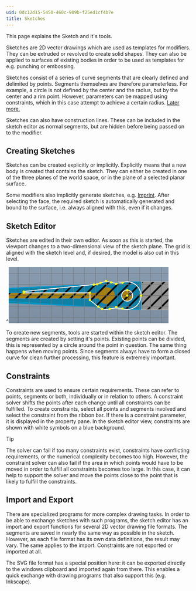 ```yaml
---
uid: 0dc12d15-5450-460c-909b-f25ed1cf4b7e
title: Sketches
---
```

This page explains the Sketch and it's tools.

Sketches are 2D vector drawings which are used as templates for modifiers. They can be extruded or revolved to create solid shapes. They can also be applied to surfaces of existing bodies in order to be used as templates for e.g. punching or embossing.

Sketches consist of a series of curve segments that are clearly defined and delimited by points. Segments themselves are therefore parameterless. For example, a circle is not defined by the center and the radius, but by the center and a rim point. However, parameters can be mapped using constraints, which in this case attempt to achieve a certain radius. [Later more.](xref:0dc12d15-5450-460c-909b-f25ed1cf4b7e#constraints)

Sketches can also have construction lines. These can be included in the sketch editor as normal segments, but are hidden before being passed on to the modifier.

## Creating Sketches

Sketches can be created explicitly or implicitly. Explicitly means that a new body is created that contains the sketch. They can either be created in one of the three planes of the world space, or in the plane of a selected planar surface.

Some modifiers also implicitly generate sketches, e.g. [Imprint](xref:D3faf9Bf-849f-4612-b689-bd5f699e850d). After selecting the face, the required sketch is automatically generated and bound to the surface, i.e. always aligned with this, even if it changes.

## Sketch Editor

Sketches are edited in their own editor. As soon as this is started, the viewport changes to a two-dimensional view of the sketch plane. The grid is aligned with the sketch level and, if desired, the model is also cut in this level.

^![Sketch Editor 2D view with model cut](SketchEditorView.png)

To create new segments, tools are started within the sketch editor. The segments are created by setting it's points. Existing points can be divided, this is represented by a circle around the point in question. The same thing happens when moving points. Since segments always have to form a closed curve for clean further processing, this feature is extremely important.

## Constraints

Constraints are used to ensure certain requirements. These can refer to points, segments or both, individually or in relation to others. A constraint solver shifts the points after each change until all constraints can be fulfilled. 
To create constraints, select all points and segments involved and select the constraint from the ribbon bar. If there is a constraint parameter, it is displayed in the property pane. In the sketch editor view, constraints are shown with white symbols on a blue background.

> [!TIP]
> The solver can fail if too many constraints exist, constraints have conflicting requirements, or the numerical complexity becomes too high. 
> However, the constraint solver can also fail if the area in which points would have to be moved in order to fulfill all constraints becomes too large. In this case, it can help to support the solver and move the points close to the point that is likely to fulfill the constraints.

## Import and Export

There are specialized programs for more complex drawing tasks. In order to be able to exchange sketches with such programs, the sketch editor has an import and export functions for several 2D vector drawing file formats. The segments are saved in nearly the same way as possible in the sketch. However, as each file format has its own data definitions, the result may vary. The same applies to the import. Constraints are not exported or imported at all.

The SVG file format has a special position here: it can be exported directly to the windows clipboard and imported again from there. This enables a quick exchange with drawing programs that also support this (e.g. Inkscape).
